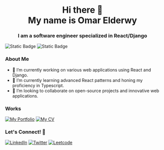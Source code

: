 <h1 align="center">Hi there 👋<br>My name is Omar Elderwy</h1>
<h3 align="center">I am a software engineer specialized in React/Django</h3>
<!--
- 🔭 I’m currently working on ...
- 🌱 I’m currently learning ...
- 👯 I’m looking to collaborate on ...
- 🤔 I’m looking for help with ...
- 💬 Ask me about ...
- 📫 How to reach me: ...
- 😄 Pronouns: ...
- ⚡ Fun fact: ...
-->

![Static Badge](https://img.shields.io/badge/Frontend-React-blue)
![Static Badge](https://img.shields.io/badge/Backend-Django-green)

### About Me
- 🔭 I’m currently working on various web applications using React and Django.
- 🌱 I’m currently learning advanced React patterns and honing my proficiency in Typescript.
- 👯 I’m looking to collaborate on open-source projects and innovative web applications.

### Works
[![My Portfolio](https://img.shields.io/badge/My_Portfolio-A020F0?style=for-the-badge)](https://omarderwy.github.io/portfolio/)
[![My CV](https://img.shields.io/badge/My_CV-8b81c7?style=for-the-badge)](https://drive.google.com/file/d/1AiRpSDFofWueg0du5gVDTx3Kflv-Ma_K/view?usp=sharing)
<!-- changes -->
### Let's Connect! 🤝

[![LinkedIn](https://img.shields.io/badge/LinkedIn-0077B5?style=for-the-badge&logo=linkedin&logoColor=white)](https://linkedin.com/in/omar-derwy)
[![Twitter](https://img.shields.io/badge/Twitter-1DA1F2?style=for-the-badge&logo=twitter&logoColor=white)](https://twitter.com/Omarderwy)
[![Leetcode](https://img.shields.io/badge/Leetcode-FFA116?style=for-the-badge&logo=leetcode&logoColor=black)](https://leetcode.com/u/Omarderwy/)